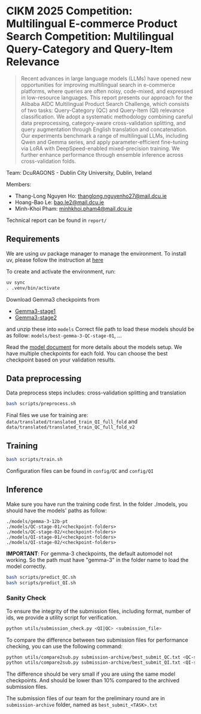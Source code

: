 # CIKM 2025 Competition: Multilingual E-commerce Product Search Competition: Multilingual Query-Category and Query-Item Relevance
> Recent advances in large language models (LLMs) have opened new opportunities for improving multilingual search in e-commerce platforms, where queries are often noisy, code-mixed, and expressed in low-resource languages. This report presents our approach for the Alibaba AIDC Multilingual Product Search Challenge, which consists of two tasks: Query-Category (QC) and Query-Item (QI) relevance classification. We adopt a systematic methodology combining careful data preprocessing, category-aware cross-validation splitting, and query augmentation through English translation and concatenation. Our experiments benchmark a range of multilingual LLMs, including Qwen and Gemma series, and apply parameter-efficient fine-tuning via LoRA with DeepSpeed-enabled mixed-precision training. We further enhance performance through ensemble inference across cross-validation folds. 


Team: DcuRAGONS - Dublin City University, Dublin, Ireland

Members:
- Thang-Long Nguyen Ho: thanglong.nguyenho27@mail.dcu.ie
- Hoang-Bao Le: bao.le2@mail.dcu.ie
- Minh-Khoi Pham: minhkhoi.pham4@mail.dcu.ie

Technical report can be found in `report/`

## Requirements
We are using uv package manager to manage the environment.
To install uv, please follow the instruction at [here](https://docs.astral.sh/uv/getting-started/installation/)

To create and activate the environment, run:
```bash
uv sync
. .venv/bin/activate
```

Download Gemma3 checkpoints from
- [Gemma3-stage1](https://drive.google.com/file/d/106hiq7s-7eSjVQRQKanf5aCetl6pJJ6d/view?usp=sharing)
- [Gemma3-stage2](https://drive.google.com/file/d/1Kk3VpQxg1j8cwjhzzElLqUfOEArW7WGa/view?usp=drive_link)

and unzip these into `models`
Correct file path to load these models should be as follow: `models/best-gemma-3-QC-stage-01`, ...


Read the [model document](models/README.md) for more details about the models setup. We have multiple checkpoints for each fold. You can choose the best checkpoint based on your validation results.


## Data preprocessing

Data preprocess steps includes: cross-validation splitting and translation

```bash
bash scripts/preprocess.sh
```
Final files we use for training are: `data/translated/translated_train_QI_full_fold` and `data/translated/translated_train_QC_full_fold_v2`


## Training

```bash
bash scripts/train.sh
```

Configuration files can be found in `config/QC` and `config/QI`

## Inference

Make sure you have run the training code first.
In the folder ./models, you should have the models' paths as follow:
```
./models/gemma-3-12b-pt 
./models/QC-stage-01/<checkpoint-folders>
./models/QC-stage-02/<checkpoint-folders>
./models/QI-stage-01/<checkpoint-folders>
./models/QI-stage-02/<checkpoint-folders>
```

**IMPORTANT**: For gemma-3 checkpoints, the default automodel not working. So the path must have "gemma-3" in the folder name to load the model correctly.


```bash
bash scripts/predict_QC.sh
bash scripts/predict_QI.sh
```

### Sanity Check 

To ensure the integrity of the submission files, including format, number of ids, we provide a utility script for verification. 

```bash
python utils/submission_check.py <QI|QC> <submission_file>
```

To compare the difference between two submission files for performance checking, you can use the following command:

```bash
python utils/compare2sub.py submission-archive/best_submit_QC.txt <QC-submission-file>
python utils/compare2sub.py submission-archive/best_submit_QI.txt <QI-submission-file>
```

The difference should be very small if you are using the same model checkpoints. And should be lower than 10% compared to the archived submission files.

The submission files of our team for the preliminary round are in `submission-archive` folder, named as `best_submit_<TASK>.txt`
